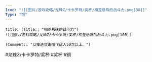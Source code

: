 ```yaml
---
Icon: "![[图片/游戏攻略/龙珠Z/卡卡罗特/奖杯/相差悬殊的战斗力.png|30]]"
Type: "铜"
---
```

```ad-common-bronze-trophy
title: (Title:: "相差悬殊的战斗力")
![[图片/游戏攻略/龙珠Z/卡卡罗特/奖杯/相差悬殊的战斗力.png|100]]

(Comment:: "以推进攻击撞飞敌人50次以上。")
```

#龙珠Z/卡卡罗特/奖杯 #奖杯 #铜
